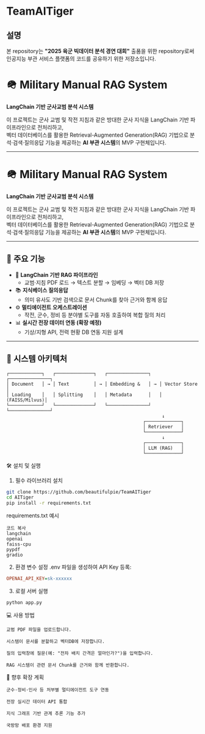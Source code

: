 # TeamAITiger
## 설명
본 repository는 **"2025 육군 빅데이터 분석 경연 대회"** 출품을 위한 repository로써 인공지능 부관 서비스 플랫폼의 코드를 공유하기 위한 저장소입니다.

# 🪖 Military Manual RAG System  
**LangChain 기반 군사교범 분석 시스템**

이 프로젝트는 군사 교범 및 작전 지침과 같은 방대한 군사 지식을 LangChain 기반 파이프라인으로 전처리하고,  
벡터 데이터베이스를 활용한 Retrieval-Augmented Generation(RAG) 기법으로 분석·검색·질의응답 기능을 제공하는 **AI 부관 시스템**의 MVP 구현체입니다.

---

# 🪖 Military Manual RAG System  
**LangChain 기반 군사교범 분석 시스템**

이 프로젝트는 군사 교범 및 작전 지침과 같은 방대한 군사 지식을 LangChain 기반 파이프라인으로 전처리하고,  
벡터 데이터베이스를 활용한 Retrieval-Augmented Generation(RAG) 기법으로 분석·검색·질의응답 기능을 제공하는 **AI 부관 시스템**의 MVP 구현체입니다.

---

## 📌 주요 기능

- 🧠 **LangChain 기반 RAG 파이프라인**
  - 교범·지침 PDF 로드 → 텍스트 분할 → 임베딩 → 벡터 DB 저장
- 📚 **지식베이스 질의응답**
  - 의미 유사도 기반 검색으로 문서 Chunk를 찾아 근거와 함께 응답
- ⚙️ **멀티에이전트 오케스트레이션**
  - 작전, 군수, 정비 등 분야별 도구를 자동 호출하여 복합 질의 처리
- 📊 **실시간 전장 데이터 연동 (확장 예정)**
  - 기상/지형 API, 전력 현황 DB 연동 지원 설계

---

## 📁 시스템 아키텍처

```plaintext
┌────────────┐   ┌──────────────┐   ┌───────────────┐   ┌───────────────┐
│ Document   │ → │ Text         │ → │ Embedding &   │ → │ Vector Store  │
│ Loading    │   │ Splitting    │   │ Metadata      │   │ (FAISS/Milvus)│
└────────────┘   └──────────────┘   └───────────────┘   └───────────────┘
                                                         ↓
                                                  ┌─────────────┐
                                                  │ Retriever   │
                                                  └─────────────┘
                                                         ↓
                                                  ┌─────────────┐
                                                  │ LLM (RAG)   │
                                                  └─────────────┘
```

🛠 설치 및 실행
1. 필수 라이브러리 설치
```bash
git clone https://github.com/beautifulpie/TeamAITiger
cd AITiger
pip install -r requirements.txt
```
requirements.txt 예시
```nginx
코드 복사
langchain
openai
faiss-cpu
pypdf
gradio
```
2. 환경 변수 설정
.env 파일을 생성하여 API Key 등록:
```ini
OPENAI_API_KEY=sk-xxxxxx
```
3. 로컬 서버 실행
```bash
python app.py
```
💻 사용 방법
```
교범 PDF 파일을 업로드합니다.

시스템이 문서를 분할하고 벡터DB에 저장합니다.

질의 입력창에 질문(예: "전차 배치 간격은 얼마인가?")을 입력합니다.

RAG 시스템이 관련 문서 Chunk를 근거와 함께 반환합니다.
```
📌 향후 확장 계획
```
군수·정비·인사 등 처부별 멀티에이전트 도구 연동

전장 실시간 데이터 API 통합

지식 그래프 기반 관계 추론 기능 추가

국방망 배포 환경 지원

